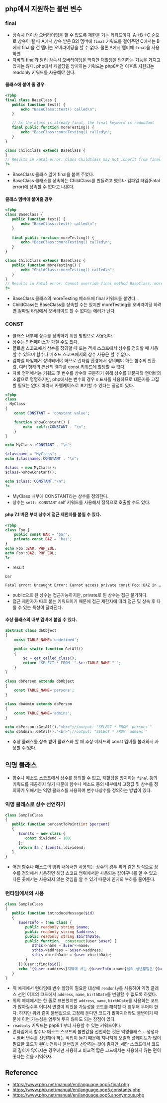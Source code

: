## php에서 지원하는 불변 변수

### final
- 상속시 더이상 오버라이딩을 할 수 없도록 제한을 거는 키워드이다. A->B->C 순으로 상속이 될 때 A에서 상속 받은 B의 멤버에 `final` 키워드를 걸어주면 C에서는 B에서 final을 건 멤버는 오버라이딩을 할 수 없다. 물론 A에서 멤버에 `final`을 사용하면 
- 자바의 final과 달리 상속시 오버라이딩을 막지만 재할당을 방지하는 기능을 가지고 있지는 않다. php에서 제할당을 방지하는 키워드는 php8버전 이후로 지원되는 readonly 키워드를 사용해야 한다.

#### 클래스에 붙여 줄 경우
```php
<?php
final class BaseClass {
   public function test() {
       echo "BaseClass::test() called\n";
   }

   // As the class is already final, the final keyword is redundant
   final public function moreTesting() {
       echo "BaseClass::moreTesting() called\n";
   }
}

class ChildClass extends BaseClass {
}
// Results in Fatal error: Class ChildClass may not inherit from final class (BaseClass)
?>
```
- BaseClass 클래스 앞에 final을 붙여 주었다.
- BaseClass 클래스를 상속하는 ChildClass를 만들려고 했으나 컴파일 타임(Fatal error)에 상속할 수 없다고 나온다.


#### 클래스 멤버에 붙여줄 경우
```php
<?php
class BaseClass {
   public function test() {
       echo "BaseClass::test() called\n";
   }
   
   final public function moreTesting() {
       echo "BaseClass::moreTesting() called\n";
   }
}

class ChildClass extends BaseClass {
   public function moreTesting() {
       echo "ChildClass::moreTesting() called\n";
   }
}
// Results in Fatal error: Cannot override final method BaseClass::moreTesting()
?>

```
- BaseClass 클래스의 moreTesting 메소드에 final 키워드를 붙였다. 
- ChildClass는 BaseClass를 상속할 수는 있지만 moreTesting을 오버라이딩 하려면 컴파일 타임에서 오버라이드 할 수 없다는 에러가 난다.

### CONST
- 클래스 내부에 상수를 정의하기 위한 방법으로 사용된다.
- 상수는 인터페이스가 가질 수도 있다.
- 글로벌 스코프에서 상수를 정의할 때 또는 객체 스코프에서 상수를 정의할 때 사용할 수 있으며 함수나 메소드 스코프에서의 상수 사용은 할 수 없다.
- 컴파일 타임에서 정의되어야 하므로 런타임 환경에서 정의해야 하는 함수의 반환 값, 여러 형태의 연산의 결과를 const 키워드에 할당할 수 없다.
- 자바 언어에서는 키워드 및 변수를 상수와 구분하기 위해 상수를 대문자와 언더바의 조합으로 명명하지만, php에서는 변수의 경우 `$` 표시를 사용하므로 대문자를 고집할 필요는 없다. 따라서 카멜케이스로 표기할 수 있다는 장점이 있다.

```php
<?php
class 
- MyClass 
{
    const CONSTANT = 'constant value';

    function showConstant() {
        echo  self::CONSTANT . "\n";
    }
}

echo MyClass::CONSTANT . "\n";

$classname = "MyClass";
echo $classname::CONSTANT . "\n";

$class = new MyClass();
$class->showConstant();

echo $class::CONSTANT."\n";
?>
```
- MyClass 내부에 CONSTANT라는 상수를 정의한다.
- 상수는 `self::CONSTANT` self 키워드를 사용해서 정적으로 호출할 수도 있다.


#### php 7.1 버전 부터 상수에 접근 제한자를 붙일 수 있다.
```php
<?php
class Foo {
    public const BAR = 'bar';
    private const BAZ = 'baz';
}
echo Foo::BAR, PHP_EOL;
echo Foo::BAZ, PHP_EOL;
?>
```

- result
```
bar

Fatal error: Uncaught Error: Cannot access private const Foo::BAZ in …
```
- public으로 된 상수는 접근가능하지만, private로 된 상수는 접근 불가하다.
- 접근 제한자가 따로 붙는 키워드이기 때문에 접근 제한자에 따라 접근 및 상속 후 다룰 수 있는 특성이 달라진다.


#### 추상 클래스의 내부 멤버에 붙일 수 있다.
```php
abstract class dbObject
{   
    const TABLE_NAME='undefined';
   
    public static function GetAll()
    {
        $c = get_called_class();
        return "SELECT * FROM `".$c::TABLE_NAME."`";
    }   
}

class dbPerson extends dbObject
{
    const TABLE_NAME='persons';
}

class dbAdmin extends dbPerson
{
    const TABLE_NAME='admins';
}

echo dbPerson::GetAll()."<br>";//output: "SELECT * FROM `persons`"
echo dbAdmin::GetAll()."<br>";//output: "SELECT * FROM `admins`"
```

- 추상 클래스를 상속 받아 클래스화 할 때 추상 메서드의 const 멤버를 불러와서 사용할 수 있다.

## 익명 클래스
- 함수나 메소드 스코프에서 상수를 정의할 수 없고, 재할당을 방지하는 `final` 등의 키워드를 제공하지 않기 때문에 함수나 메소드 등의 내부에서 고정값 및 상수를 정의하기 위해서는 익명 클래스를 사용하여 변수나상수를 정의하는 방법이 있다.

### 익명 클래스로 상수 선언하기
```php
class SampleClass
{
   public function percentToPoint(int $percent)
   {
      $consts = new class {
         const dividend = 100;
      };
      return $a / $consts::dividend;
   }
}
```
- 어떤 함수나 메소드의 범위 내에서만 사용되는 상수의 경우 위와 같은 방식으로 상수를 정의해서 사용하면 해당 스코프 범위에서만 사용되는 값이구나를 알 수 있고 다른 곳에서는 사용되지 않는 것임을 알 수 있기 때문에 인지의 부하를 줄여준다.

### 런타임에서의 사용
```php
class SampleClass
{
   public function introduceMessage($id)
   {
      $userInfo = (new Class {
         public readonly string $name;
         public readonly string $address;
         public readonly string $birthDate;
         public function __construct(User $user) {
            $this->name = $user->name;
            $this->address = $user->address;
            $this->birthDate = $user->birthDate;
         }
      })(User::find($id));
      echo "{$user->address}지역에 사는 {$userInfo->name}님의 생년월일은 {$userInfo->birthDate} 입니다.";
   }
}
```
- 위 예제에서 런타임에 변수 할당이 필요한 대상에 `readonly`를 사용하여 익명 클래스 선언 이후의 코드에서 `address`, `name`, `birthDate`를 변경할 수 없도록 하였다.
- 위의 예제에서는 한 줄로 표현했지만 `address`, `name`, `birthDate`를 사용하는 코드가 많아질수록 어디서 변경이 되었을 가능성을 코드를 해석할 때 염두해 두어야 한다. 하지만 위와 같이 불변값으로 고정해 둔다면 코드가 많아지더라도 불변이기 때문에 이런 가능성을 염두해 두지 않아도 되는 장점이 있다.
- `readonly` 키워드는 php8.1 부터 사용할 수 있는 키워드이다.
- 런타임에서 함수나 메소드 스코프의 불변값을 선언하는 것은 익명클래스 + 생성자 + 멤버 변수를 선언해야 하는 작업이 들기 때문에 지나치게 보일러 플레이트가 많이 필요한 코드가 된다. 언제나 불변값을 선언하는 것이 좋지만, 해당 스코프에서 코드의 길이가 많아지는 경우에만 사용하고 비교적 짧은 코드에서는 사용하지 않는 편이 좋다는 것을 기억하자.

## Reference
- https://www.php.net/manual/en/language.oop5.final.php
- https://www.php.net/manual/en/language.oop5.constants.php
- https://www.php.net/manual/en/language.oop5.anonymous.php
